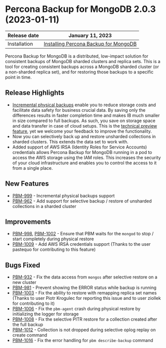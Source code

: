 # Percona Backup for MongoDB 2.0.3 (2023-01-11)

| Release date | January 11, 2023  |
|------------- | ---------------|
| Installation | [Installing Percona Backup for MongoDB](../installation.md) |


Percona Backup for MongoDB is a distributed, low-impact solution for consistent backups of MongoDB sharded clusters and replica sets. This is a tool for creating consistent backups across a MongoDB sharded cluster (or a non-sharded replica set), and for restoring those backups to a specific point in time.

## Release Highlights

* [Incremental physical backups](usage/incremental-backup.md) enable you to reduce storage costs and facilitate data safety for business crucial data. By saving only the differences results in faster completion time and makes IB much smaller in size compared to full backups. As such, you save on storage space and data transfer in case of cloud setups. This is the [technical preview feature](reference/glossary.md#technical-preview-feature), yet we welcome your feedback to improve the functionality.
* Now you can selectively back up and restore unsharded collections in sharded clusters. This extends the data set to work with.
* Added support of AWS IRSA (Identity Roles for Service Accounts) credentials allows Percona Backup for MongoDB running in a pod to access the AWS storage using the IAM roles. This increases the security of your cloud infrastructure and enables you to control the access to it from a single place.

## New Features

* [PBM-999](https://jira.percona.com/browse/PBM-999) - Incremental physical backups support
* [PBM-962](https://jira.percona.com/browse/PBM-962) - Add support for selective backup / restore of unsharded collections in a sharded cluster


## Improvements 

* [PBM-998](https://jira.percona.com/browse/PBM-998), [PBM-1002](https://jira.percona.com/browse/PBM-1002) - Ensure that PBM waits for the `mongod` to stop / start completely during physical restore
* [PBM-1009](https://jira.percona.com/browse/PBM-1009) - Add AWS IRSA credentials support (Thanks to the user pastequo for contributing to this feature)
 

## Bugs Fixed

* [PBM-932](https://jira.percona.com/browse/PBM-932) - Fix the data access from `mongos` after selective restore on a new cluster
* [PBM-981](https://jira.percona.com/browse/PBM-981) - Prevent showing the ERROR status while backup is running
* [PBM-1003](https://jira.percona.com/browse/PBM-1003) - Fix the ability to restore with remapping replica set names (Thanks to user Piotr Krogulec for reporting this issue and to user ziollek for contributing to it)
* [PBM-1006](https://jira.percona.com/browse/PBM-1006) - Fix the `pbm-agent` crash during physical restore by initializing the logger for storage 
* [PBM-1008](https://jira.percona.com/browse/PBM-1008) - Fix the selective PITR restore for a collection created after the full backup
* [PBM-1012](https://jira.percona.com/browse/PBM-1012) - Collection is not dropped during selective oplog replay on create command
* [PBM-1016](https://jira.percona.com/browse/PBM-1016) - Fix the error handling for `pbm describe-backup` command
